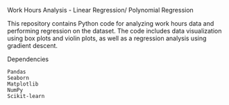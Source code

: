 Work Hours Analysis - Linear Regression/ Polynomial Regression

This repository contains Python code for analyzing work hours data and performing regression on the dataset. The code includes data visualization using box plots and violin plots, as well as a regression analysis using gradient descent.

Dependencies

    Pandas
    Seaborn
    Matplotlib
    NumPy
    Scikit-learn
